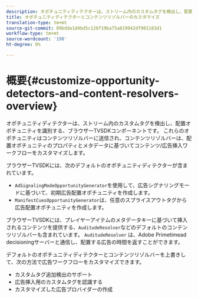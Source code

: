 ```yaml
---
description: オポチュニティディテクターは、ストリーム内のカスタムタグを検出し、配置オポチュニティを識別する、ブラウザーTVSDKコンポーネントです。 これらのオポチュニティはコンテンツリゾルバーに送信され、コンテンツリゾルバーは、配置オポチュニティのプロパティとメタデータに基づいてコンテンツ/広告挿入ワークフローをカスタマイズします。
title: オポチュニティディテクターとコンテンツリゾルバーのカスタマイズ
translation-type: tm+mt
source-git-commit: 89bdda1d4bd5c126f19ba75a819942df901183d1
workflow-type: tm+mt
source-wordcount: '198'
ht-degree: 0%

---
```



# 概要{#customize-opportunity-detectors-and-content-resolvers-overview}

オポチュニティディテクターは、ストリーム内のカスタムタグを検出し、配置オポチュニティを識別する、ブラウザーTVSDKコンポーネントです。 これらのオポチュニティはコンテンツリゾルバーに送信され、コンテンツリゾルバーは、配置オポチュニティのプロパティとメタデータに基づいてコンテンツ/広告挿入ワークフローをカスタマイズします。

ブラウザーTVSDKには、次のデフォルトのオポチュニティディテクターが含まれています。

* `AdSignalingModeOpportunityGenerator`を使用して、広告シグナリングモードに基づいて、初期広告配置オポチュニティを作成します。
* `ManifestCuesOpportunityGenerator`は、任意のスプライスアウトタグから広告配置オポチュニティを作成します。

ブラウザーTVSDKには、プレイヤーアイテムのメタデータキーに基づいて挿入されるコンテンツを提供する、`AuditudeResolver`などのデフォルトのコンテンツリゾルバーも含まれています。 `AuditudeResolver` は、Adobe Primetimead decisioningサーバーと通信し、配置する広告の時間を返すことができます。

デフォルトのオポチュニティディテクターとコンテンツリゾルバーを上書きして、次の方法で広告ワークフローをカスタマイズできます。

* カスタムタグ追加検出のサポート
* 広告挿入用のカスタムタグを認識する
* カスタマイズした広告プロバイダーの作成

